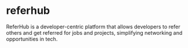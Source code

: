 # referhub
ReferHub is a developer-centric platform that allows developers to refer others and get referred for jobs and projects, simplifying networking and opportunities in tech.
